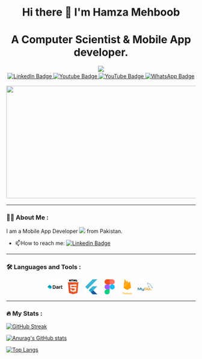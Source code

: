  <h1 align = "center">
 Hi there 👋 I'm Hamza Mehboob
</h1>
<h1 align = "center">
 A Computer Scientist & Mobile App developer.
</h1>
<div id="header" align="center">
  <img src="https://media.giphy.com/media/M9gbBd9nbDrOTu1Mqx/giphy.gif" width="200"/>
</div>
<div id="badges" align = "center">
  <a href="https://www.linkedin.com/in/hamza-mehboob-843815233/">
    <img src="https://img.shields.io/badge/LinkedIn-blue?style=for-the-badge&logo=linkedin&logoColor=white" alt="LinkedIn Badge"/>
  </a>
  <a href="https://web.facebook.com/hamxa2003/">
    <img src="https://img.shields.io/badge/Facebook-blue?style=for-the-badge&logo=Facebook&logoColor=white" alt="Youtube Badge"/>
  </a>
 <a href="http://www.youtube.com/@hamza_mehboob">
    <img src="https://img.shields.io/badge/YouTube-red?style=for-the-badge&logo=youtube&logoColor=white" alt="YouTube Badge"/>
  </a>
 <a href="https://wa.me/message/B3WH27ILRRDDG1">
    <img src="https://img.shields.io/badge/WhatsApp-green?style=for-the-badge&logo=whatsapp&logoColor=white" alt="WhatsApp Badge"/>
  </a>
</div>
<div align = "center">
  <img src="https://komarev.com/ghpvc/?username=hamxamehboob&style=flat-square&color=blue" alt=""/>
</div>

<div align="center">
  <img src="https://media.giphy.com/media/dWesBcTLavkZuG35MI/giphy.gif" width="600" height="300"/>
</div>

---
### :woman_technologist: About Me :
I am a Mobile App Developer <img src="https://media.giphy.com/media/WUlplcMpOCEmTGBtBW/giphy.gif" width="30"> from Pakistan.
- :mailbox:How to reach me: [![Linkedin Badge](https://img.shields.io/badge/-linkedin-blue?style=flat&logo=Linkedin&logoColor=white)](https://www.linkedin.com/in/hamza-mehboob-843815233/)
---

### :hammer_and_wrench: Languages and Tools :
<div align = "center">
  <img src="https://github.com/devicons/devicon/blob/master/icons/dart/dart-original-wordmark.svg" title="Dart" alt="Dart" width="40" height="40"/>&nbsp;
 <img src="https://github.com/devicons/devicon/blob/master/icons/html5/html5-original-wordmark.svg" title="HTML5" alt="HTML5" width="40" height="40"/>&nbsp;
 <img src="https://github.com/devicons/devicon/blob/master/icons/flutter/flutter-original.svg" title="Flutter" alt="Flutter" width="40" height="40"/>&nbsp;
 <img src="https://github.com/devicons/devicon/blob/master/icons/figma/figma-original.svg" title="figma" alt="figma" width="40" height="40"/>&nbsp;
  <img src="https://github.com/devicons/devicon/blob/master/icons/firebase/firebase-plain-wordmark.svg" title="firebase" alt="firebase" width="40" height="40"/>&nbsp;
  <img src="https://github.com/devicons/devicon/blob/master/icons/mysql/mysql-original-wordmark.svg" title="MySql" alt="Mysql" width="40" height="40"/>&nbsp;
</div>

---

### :fire: My Stats :
[![GitHub Streak](https://streak-stats.demolab.com?user=hamxamehboob&theme=highcontrast&hide_border=true&date_format=j%20M%5B%20Y%5D&exclude_days=Sun%2CSat&background=000000)](https://git.io/streak-stats)

[![Anurag's GitHub stats](https://github-readme-stats.vercel.app/api?username=hamxamehboob&theme=radical)](https://github.com/anuraghazra/github-readme-stats)

[![Top Langs](https://github-readme-stats.vercel.app/api/top-langs/?username=hamxamehboob&layout=compact&theme=vision-friendly-dark)](https://github.com/anuraghazra/github-readme-stats)
